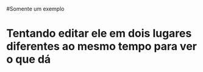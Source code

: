 #Somente um exemplo
# Tentando editar ele em dois lugares diferentes ao mesmo tempo para ver o que dá
